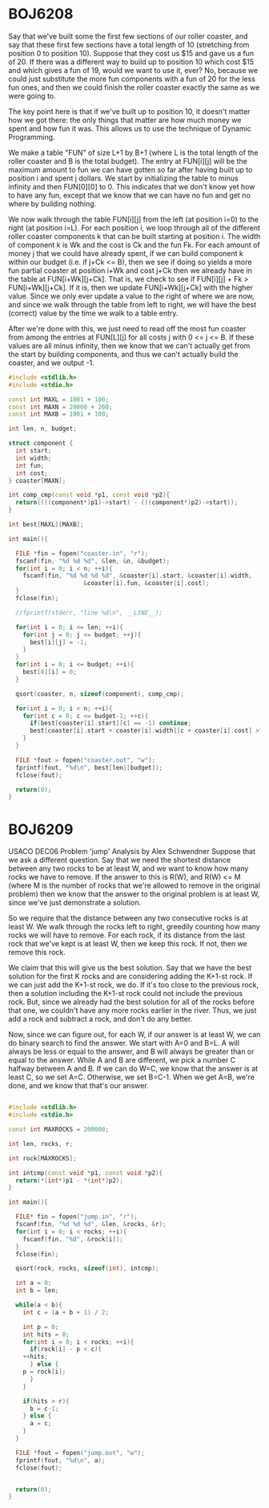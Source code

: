 # BOJ6208

Say that we've built some the first few sections of our roller coaster, and say that these first few sections have a total length of 10 (stretching from position 0 to position 10). Suppose that they cost us $15 and gave us a fun of 20. If there was a different way to build up to position 10 which cost $15 and which gives a fun of 19, would we want to use it, ever? No, because we could just substitute the more fun components with a fun of 20 for the less fun ones, and then we could finish the roller coaster exactly the same as we were going to.

The key point here is that if we've built up to position 10, it doesn't matter how we got there: the only things that matter are how much money we spent and how fun it was. This allows us to use the technique of Dynamic Programming.

We make a table "FUN" of size L+1 by B+1 (where L is the total length of the roller coaster and B is the total budget). The entry at FUN[i][j] will be the maximum amount to fun we can have gotten so far after having built up to position i and spent j dollars. We start by initializing the table to minus infinity and then FUN[0][0] to 0. This indicates that we don't know yet how to have any fun, except that we know that we can have no fun and get no where by building nothing.

We now walk through the table FUN[i][j] from the left (at position i=0) to the right (at position i=L). For each position i, we loop through all of the different roller coaster components k that can be built starting at position i. The width of component k is Wk and the cost is Ck and the fun Fk. For each amount of money j that we could have already spent, if we can build component k within our budget (i.e. if j+Ck <= B), then we see if doing so yields a more fun partial coaster at position i+Wk and cost j+Ck then we already have in the table at FUN[i+Wk][j+Ck]. That is, we check to see if FUN[i][j] + Fk > FUN[i+Wk][j+Ck]. If it is, then we update FUN[i+Wk][j+Ck] with the higher value. Since we only ever update a value to the right of where we are now, and since we walk through the table from left to right, we will have the best (correct) value by the time we walk to a table entry.

After we're done with this, we just need to read off the most fun coaster from among the entries at FUN[L][j] for all costs j with 0 <= j <= B. If these values are all minus infinity, then we know that we can't actually get from the start by building components, and thus we can't actually build the coaster, and we output -1.

```cpp
#include <stdlib.h>
#include <stdio.h>

const int MAXL = 1001 + 100;
const int MAXN = 20000 + 200;
const int MAXB = 1001 + 100;

int len, n, budget;

struct component {
  int start;
  int width;
  int fun;
  int cost;
} coaster[MAXN];

int comp_cmp(const void *p1, const void *p2){
  return((((component*)p1)->start) - (((component*)p2)->start));
}

int best[MAXL][MAXB];

int main(){

  FILE *fin = fopen("coaster.in", "r");
  fscanf(fin, "%d %d %d", &len, &n, &budget);
  for(int i = 0; i < n; ++i){
    fscanf(fin, "%d %d %d %d", &coaster[i].start, &coaster[i].width,
                     &coaster[i].fun, &coaster[i].cost);
  }
  fclose(fin);

  //fprintf(stderr, "line %d\n", __LINE__);

  for(int i = 0; i <= len; ++i){
    for(int j = 0; j <= budget; ++j){
      best[i][j] = -1;
    }
  }
  for(int i = 0; i <= budget; ++i){
    best[0][i] = 0;
  }

  qsort(coaster, n, sizeof(component), comp_cmp);

  for(int i = 0; i < n; ++i){
    for(int c = 0; c <= budget-1; ++c){
      if(best[coaster[i].start][c] == -1) continue;
      best[coaster[i].start + coaster[i].width][c + coaster[i].cost] >?= best[coaster[i].start][c] + coaster[i].fun;
    }
  }

  FILE *fout = fopen("coaster.out", "w");
  fprintf(fout, "%d\n", best[len][budget]);
  fclose(fout);

  return(0);
}

```

# BOJ6209

USACO DEC06 Problem 'jump' Analysis
by Alex Schwendner
Suppose that we ask a different question. Say that we need the shortest distance between any two rocks to be at least W, and we want to know how many rocks we have to remove. If the answer to this is R(W), and R(W) <= M (where M is the number of rocks that we're allowed to remove in the original problem) then we know that the answer to the original problem is at least W, since we've just demonstrate a solution.

So we require that the distance between any two consecutive rocks is at least W. We walk through the rocks left to right, greedily counting how many rocks we will have to remove. For each rock, if its distance from the last rock that we've kept is at least W, then we keep this rock. If not, then we remove this rock.

We claim that this will give us the best solution. Say that we have the best solution for the first K rocks and are considering adding the K+1-st rock. If we can just add the K+1-st rock, we do. If it's too close to the previous rock, then a solution including the K+1-st rock could not include the previous rock. But, since we already had the best solution for all of the rocks before that one, we couldn't have any more rocks earlier in the river. Thus, we just add a rock and subtract a rock, and don't do any better.

Now, since we can figure out, for each W, if our answer is at least W, we can do binary search to find the answer. We start with A=0 and B=L. A will always be less or equal to the answer, and B will always be greater than or equal to the answer. While A and B are different, we pick a number C halfway between A and B. If we can do W=C, we know that the answer is at least C, so we set A=C. Otherwise, we set B=C-1. When we get A=B, we're done, and we know that that's our answer.

```cpp

#include <stdlib.h>
#include <stdio.h>

const int MAXROCKS = 200000;

int len, rocks, r;

int rock[MAXROCKS];

int intcmp(const void *p1, const void *p2){
  return(*(int*)p1 - *(int*)p2);
}

int main(){

  FILE* fin = fopen("jump.in", "r");
  fscanf(fin, "%d %d %d", &len, &rocks, &r);
  for(int i = 0; i < rocks; ++i){
    fscanf(fin, "%d", &rock[i]);
  }
  fclose(fin);

  qsort(rock, rocks, sizeof(int), intcmp);

  int a = 0;
  int b = len;

  while(a < b){
    int c = (a + b + 1) / 2;

    int p = 0;
    int hits = 0;
    for(int i = 0; i < rocks; ++i){
      if(rock[i] - p < c){
	++hits;
      } else {
	p = rock[i];
      }
    }

    if(hits > r){
      b = c-1;
    } else {
      a = c;
    }
  }

  FILE *fout = fopen("jump.out", "w");
  fprintf(fout, "%d\n", a);
  fclose(fout);


  return(0);
}

```
